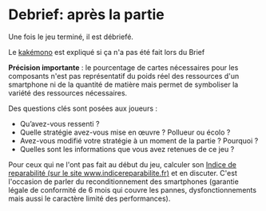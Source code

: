 # Debrief: après la partie
Une fois le jeu terminé, il est débriefé.

Le [kakémono](pdf/docCommuns/Kakemono_PhoneImpact.pdf) est expliqué si ça n'a pas été fait lors du Brief

**Précision importante** : le pourcentage de cartes nécessaires pour les composants n'est pas représentatif du poids réel des ressources d'un smartphone ni de la quantité de matière mais permet de symboliser la variété des ressources nécessaires.

Des questions clés sont posées aux joueurs :

- Qu’avez-vous ressenti ?
- Quelle stratégie avez-vous mise en œuvre ? Pollueur ou écolo ?
- Avez-vous modifié votre stratégie à un moment de la partie ? Pourquoi ?
- Quelles sont les informations que vous avez retenues de ce jeu ?

Pour ceux qui ne l'ont pas fait au début du jeu, calculer son [Indice de reparabilité (sur le site www.indicereparabilite.fr)](https://www.indicereparabilite.fr/) et en discuter. C'est l'occasion de parler du reconditionnement des smartphones (garantie légale de conformité de 6 mois qui couvre les pannes, dysfonctionnements mais aussi le caractère limité des performances).
